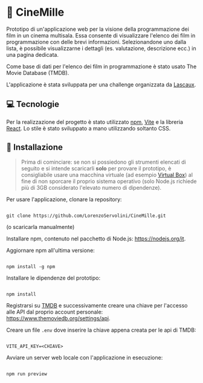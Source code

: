 # 🎦 CineMille

Prototipo di un'applicazione web per la visione della programmazione dei film in un cinema multisala.
Essa consente di visualizzare l'elenco dei film in programmazione con delle brevi informazioni. Selezionandone uno dalla lista, è possibile visualizzarne i dettagli (es. valutazione, descrizione ecc.) in una pagina dedicata.

Come base di dati per l'elenco dei film in programmazione è stato usato The Movie Database (TMDB).

L'applicazione è stata sviluppata per una challenge organizzata da [Lascaux](https://www.lascaux.it/).

## 💻 Tecnologie

Per la realizzazione del progetto è stato utilizzato [npm](https://docs.npmjs.com/about-npm), [Vite](https://vitejs.dev/) e la libreria [React](https://react.dev/).
Lo stile è stato sviluppato a mano utilizzando soltanto CSS.

## 🎯 Installazione

> Prima di cominciare: se non si possiedono gli strumenti elencati di seguito e si intende scaricarli **solo** per provare il prototipo, è consigliabile usare una macchina virtuale (ad esempio [Virtual Box](https://www.virtualbox.org/)) al fine di non sporcare il proprio sistema operativo (solo Node.js richiede più di 3GB considerato l'elevato numero di dipendenze).

Per usare l'applicazione, clonare la repository:
```

git clone https://github.com/LorenzoServolini/CineMille.git

```
(o scaricarla manualmente)


Installare npm, contenuto nel pacchetto di Node.js: https://nodejs.org/it.

Aggiornare npm all'ultima versione:
```

npm install -g npm

```

Installare le dipendenze del prototipo:
```

npm install

```

Registrarsi su [TMDB](https://www.themoviedb.org/) e successivamente creare una chiave per l'accesso alle API dal proprio account personale: https://www.themoviedb.org/settings/api.

Creare un file `.env` dove inserire la chiave appena creata per le api di TMDB:
```

VITE_API_KEY=<CHIAVE>

```

Avviare un server web locale con l'applicazione in esecuzione:
```

npm run preview

```